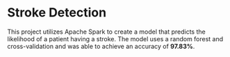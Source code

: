 # Stroke Detection
This project utilizes Apache Spark to create a model that predicts the likelihood of a patient having a stroke. The model uses a random forest and cross-validation and was able to achieve an accuracy of **97.83%**.